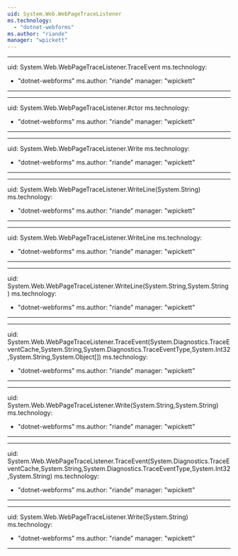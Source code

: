 ```yaml
---
uid: System.Web.WebPageTraceListener
ms.technology: 
  - "dotnet-webforms"
ms.author: "riande"
manager: "wpickett"
---
```


---
uid: System.Web.WebPageTraceListener.TraceEvent
ms.technology: 
  - "dotnet-webforms"
ms.author: "riande"
manager: "wpickett"
---

---
uid: System.Web.WebPageTraceListener.#ctor
ms.technology: 
  - "dotnet-webforms"
ms.author: "riande"
manager: "wpickett"
---

---
uid: System.Web.WebPageTraceListener.Write
ms.technology: 
  - "dotnet-webforms"
ms.author: "riande"
manager: "wpickett"
---

---
uid: System.Web.WebPageTraceListener.WriteLine(System.String)
ms.technology: 
  - "dotnet-webforms"
ms.author: "riande"
manager: "wpickett"
---

---
uid: System.Web.WebPageTraceListener.WriteLine
ms.technology: 
  - "dotnet-webforms"
ms.author: "riande"
manager: "wpickett"
---

---
uid: System.Web.WebPageTraceListener.WriteLine(System.String,System.String)
ms.technology: 
  - "dotnet-webforms"
ms.author: "riande"
manager: "wpickett"
---

---
uid: System.Web.WebPageTraceListener.TraceEvent(System.Diagnostics.TraceEventCache,System.String,System.Diagnostics.TraceEventType,System.Int32,System.String,System.Object[])
ms.technology: 
  - "dotnet-webforms"
ms.author: "riande"
manager: "wpickett"
---

---
uid: System.Web.WebPageTraceListener.Write(System.String,System.String)
ms.technology: 
  - "dotnet-webforms"
ms.author: "riande"
manager: "wpickett"
---

---
uid: System.Web.WebPageTraceListener.TraceEvent(System.Diagnostics.TraceEventCache,System.String,System.Diagnostics.TraceEventType,System.Int32,System.String)
ms.technology: 
  - "dotnet-webforms"
ms.author: "riande"
manager: "wpickett"
---

---
uid: System.Web.WebPageTraceListener.Write(System.String)
ms.technology: 
  - "dotnet-webforms"
ms.author: "riande"
manager: "wpickett"
---
